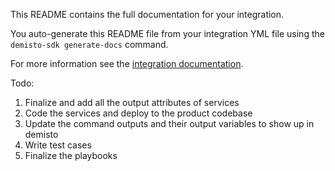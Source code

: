 This README contains the full documentation for your integration.

You auto-generate this README file from your integration YML file using the `demisto-sdk generate-docs` command.

For more information see the [integration documentation](https://xsoar.pan.dev/docs/integrations/integration-docs).


Todo:
1. Finalize and add all the output attributes of services
2. Code the services and deploy to the product codebase
3. Update the command outputs and their output variables to show up in demisto
4. Write test cases
5. Finalize the playbooks
